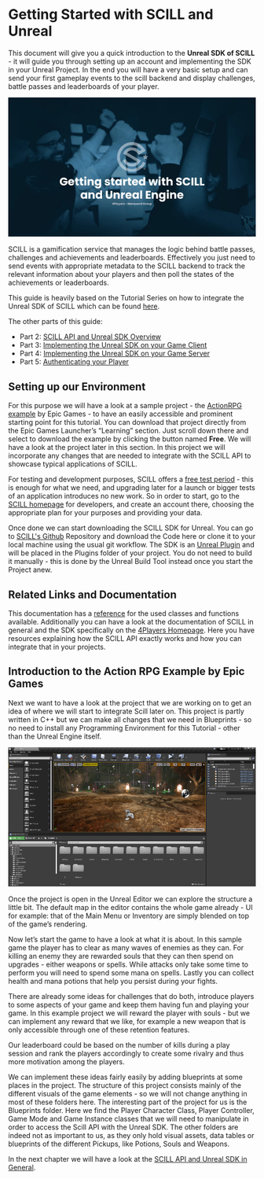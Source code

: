 # Getting Started with SCILL and Unreal

This document will give you a quick introduction to the **Unreal SDK of SCILL** - it will guide you through setting up an account and implementing the SDK in your Unreal Project. In the end you will have a very basic setup and can send your first gameplay events to the scill backend and display challenges, battle passes and leaderboards of your player.

![GettingStartedTitle.png](/Documentation/attachments/GettingStartedTitle.png)

SCILL is a gamification service that manages the logic behind battle passes, challenges and achievements and leaderboards. Effectively you just need to send events with appropriate metadata to the SCILL backend to track the relevant information about your players and then poll the states of the achievements or leaderboards.

This guide is heavily based on the Tutorial Series on how to integrate the Unreal SDK of SCILL which can be found [here](https://www.youtube.com/watch?v=6oLQEylIhMg&list=PL6Hjbq3t2BfYm7Z51Pi5HkK2Z1n042dWK).

The other parts of this guide:

- Part 2: [SCILL API and Unreal SDK Overview](/Documentation/Guides/2_ScillApiOverviewGuide.md)
- Part 3: [Implementing the Unreal SDK on your Game Client](/Documentation/Guides/3_GameClientGuide.md)
- Part 4: [Implementing the Unreal SDK on your Game Server](/Documentation/Guides/4_GameServerGuide.md)
- Part 5: [Authenticating your Player](/Documentation/Guides/5_AuthenticatingYourPlayerGuide.md)

## Setting up our Environment

For this purpose we will have a look at a sample project - the [ActionRPG example](https://docs.unrealengine.com/4.27/en-US/Resources/SampleGames/ARPG/) by Epic Games - to have an easily accessible and prominent starting point for this tutorial. You can download that project directly from the Epic Games Launcher’s “Learning” section. Just scroll down there and select to download the example by clicking the button named **Free**. We will have a look at the project later in this section. In this project we will incorporate any changes that are needed to integrate with the SCILL API to showcase typical applications of SCILL.

For testing and development purposes, SCILL offers a [free test period](https://www.4players.io/4players-scill-engagement-toolkit/) - this is enough for what we need, and upgrading later for a launch or bigger tests of an application introduces no new work. So in order to start, go to the [SCILL homepage](https://www.4players.io/4players-scill-engagement-toolkit/) for developers, and create an account there, choosing the appropriate plan for your purposes and providing your data.

Once done we can start downloading the SCILL SDK for Unreal. You can go to [SCILL's Github](https://github.com/scillgame/scill-unreal) Repository and download the Code here or clone it to your local machine using the usual git workflow. The SDK is an [Unreal Plugin](https://docs.unrealengine.com/4.27/en-US/ProductionPipelines/Plugins/) and will be placed in the Plugins folder of your project. You do not need to build it manually - this is done by the Unreal Build Tool instead once you start the Project anew.

## Related Links and Documentation

This documentation has a [reference](/Documentation/Reference.md) for the used classes and functions available. Additionally you can have a look at the documentation of SCILL in general and the SDK specifically on the [4Players Homepage](https://developers.4players.io/scill/). Here you have resources explaining how the SCILL API exactly works and how you can integrate that in your projects. 

## Introduction to the Action RPG Example by Epic Games

Next we want to have a look at the project that we are working on to get an idea of where we will start to integrate Scill later on. This project is partly written in C++ but we can make all changes that we need in Blueprints - so no need to install any Programming Environment for this Tutorial - other than the Unreal Engine itself.

![ActionRPGExampleOverview.png](/Documentation/attachments/ActionRPGExampleOverview.png)

Once the project is open in the Unreal Editor we can explore the structure a little bit. The default map in the editor contains the whole game already - UI for example: that of the Main Menu or Inventory are simply blended on top of the game’s rendering.

Now let’s start the game to have a look at what it is about. In this sample game the player has to clear as many waves of enemies as they can. For killing an enemy they are rewarded souls that they can then spend on upgrades - either weapons or spells. While attacks only take some time to perform you will need to spend some mana on spells. Lastly you can collect health and mana potions that help you persist during your fights.

There are already some ideas for challenges that do both, introduce players to some aspects of your game and keep them having fun and playing your game. In this example project we will reward the player with souls - but we can implement any reward that we like, for example a new weapon that is only accessible through one of these retention features.

Our leaderboard could be based on the number of kills during a play session and rank the players accordingly to create some rivalry and thus more motivation among the players.

We can implement these ideas fairly easily by adding blueprints at some places in the project. The structure of this project consists mainly of the different visuals of the game elements - so we will not change anything in most of these folders here. The interesting part of the project for us is the Blueprints folder. Here we find the Player Character Class, Player Controller, Game Mode and Game Instance classes that we will need to manipulate in order to access the Scill API with the Unreal SDK. The other folders are indeed not as important to us, as they only hold visual assets, data tables or blueprints of the different Pickups, like Potions, Souls and Weapons.

In the next chapter we will have a look at the [SCILL API and Unreal SDK in General](/Documentation/Guides/2_ScillApiOverviewGuide.md).
